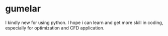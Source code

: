 # gumelar
I kindly new for using python. I hope i can learn and get more skill in coding, especially for optimization and CFD application.
